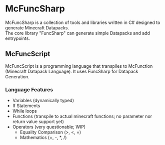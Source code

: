 # McFuncSharp

McFuncSharp is a collection of tools and libraries written in C# designed to generate Minecraft Datapacks.<br>
The core library "FuncSharp" can generate simple Datapacks and add entrypoints.

## McFuncScript

McFuncScript is a programming language that transpiles to McFunction (Minecraft Datapack Language). It uses FuncSharp for Datapack Generation.

### Language Features

* Variables (dynamically typed)
* If Statements
* While loops
* Functions (transpile to actual minecraft functions; no parameter nor return value support yet)
* Operators (very questionable; WIP)
    * Equality Comparison (>, <, =)
    * Mathematics (+, -, *, /)
